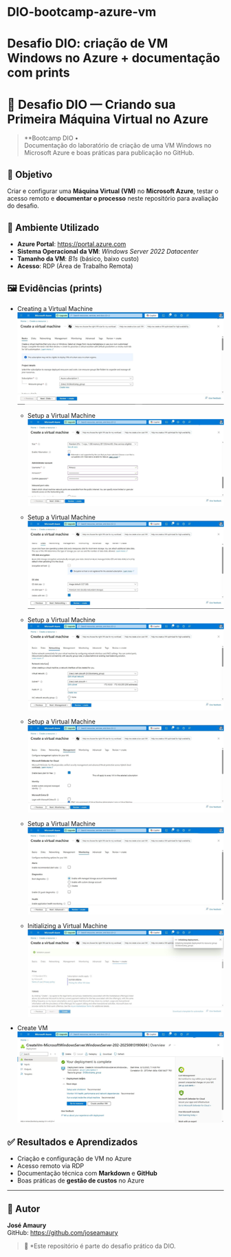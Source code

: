 

# DIO-bootcamp-azure-vm
Desafio DIO: criação de VM Windows no Azure + documentação com prints
=======
# 🚀 Desafio DIO — Criando sua Primeira Máquina Virtual no Azure

> **Bootcamp DIO •   
> Documentação do laboratório de criação de uma VM Windows no Microsoft Azure e boas práticas para publicação no GitHub.


## 🎯 Objetivo
Criar e configurar uma **Máquina Virtual (VM)** no **Microsoft Azure**, testar o acesso remoto e **documentar o processo** neste repositório para avaliação do desafio.

## 🧩 Ambiente Utilizado
- **Azure Portal**: https://portal.azure.com
- **Sistema Operacional da VM**: *Windows Server 2022 Datacenter* 
- **Tamanho da VM**: *B1s* (básico, baixo custo) 
- **Acesso**: RDP (Área de Trabalho Remota)


## 🖼️ Evidências (prints)

- Creating a Virtual Machine  
  ![Creating a Virtual Machine](images/Capture1.JPG)

  - Setup a Virtual Machine  
  ![Setup a Virtual Machine](images/Capture2.jpg)

  - Setup a Virtual Machine  
  ![Setup a Virtual Machine](images/Capture3.jpg)

  - Setup a Virtual Machine  
  ![Setup a Virtual Machine](images/Capture4.jpg)

  - Setup a Virtual Machine  
  ![Setup a Virtual Machine](images/Capture5.jpg)

  - Setup a Virtual Machine  
  ![Setup a Virtual Machine](images/Capture6.jpg)

  - Initializing a Virtual Machine  
  ![Initializing a Virtual Machine](images/Capture7.jpg)
  
- Create VM  
  ![Create VM](images/Capture8.jpg)



## ✅ Resultados e Aprendizados
- Criação e configuração de VM no Azure
- Acesso remoto via RDP
- Documentação técnica com **Markdown** e **GitHub**
- Boas práticas de **gestão de custos** no Azure

---

## 👤 Autor
**José Amaury**  
GitHub: https://github.com/joseamaury

> 📌 *Este repositório é parte do desafio prático da DIO. 


